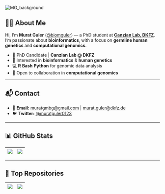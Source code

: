 ![MG_background](https://github.com/biomguler/biomguler/assets/78000807/984dfc96-2184-4f2a-809e-cf0d93aae94b)

## 👨‍🔬 About Me
Hi, I’m **Murat Guler** ([@biomguler](https://biomguler.github.io/)) — a PhD student at **[Canzian Lab, DKFZ](https://www.dkfz.de/en/)**.  
I’m passionate about **bioinformatics**, with a focus on **germline human genetics** and **computational genomics**.  


- 🔬 PhD Candidate | **Canzian Lab @ DKFZ**
- 🧬 Interested in **bioinformatics** & **human genetics**
- 💻 **R** **Bash** **Python** for genomic data analysis
- 🤝 Open to collaboration in **computational genomics**

---

## 📬 Contact
- 📧 **Email:** [muratgmbg@gmail.com](mailto:muratgmbg@gmail.com) | [murat.guler@dkfz.de](mailto:murat.guler@dkfz.de)  
- 🐦 **Twitter:** [@muratguler0123](https://twitter.com/muratguler0123)

---

## 📊 GitHub Stats

| <a href="https://github.com/biomguler/github-readme-stats"><img align="center" src="https://github-readme-stats.vercel.app/api?username=biomguler&show_icons=true&include_all_commits=true&theme=buefy&hide_border=true" /></a> | <a href="https://github.com/biomguler/github-readme-stats"><img align="center" src="https://github-readme-stats.vercel.app/api/top-langs/?username=biomguler&layout=compact&theme=buefy&hide_border=true" /></a> |
| ------------- | ------------- |

---

## 📌 Top Repositories
| <a href="https://github.com/biomguler/biomguler.github.io"><img align="center" src="https://github-readme-stats.vercel.app/api/pin/?username=biomguler&repo=biomguler.github.io&theme=buefy" /></a> | <a href="https://github.com/biomguler/G-WASPiper"><img align="center" src="https://github-readme-stats.vercel.app/api/pin/?username=biomguler&repo=G-WASPiper&theme=buefy" /></a> |
| ------------- | ------------- |
